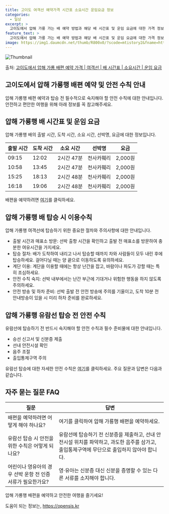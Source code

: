 ```yaml
---
title: 고이도 여객선 예약가격 시간표 소요시간 운임요금 정보
categories:
  - 일상
excerpt: >
  고이도에서 압해 가룡 가는 배 예약 방법과 해당 배 시간표 및 운임 요금에 대한 가격 정보를 안내 드리겠습니다. 안전하고 재밋는 압해 가룡행 여행을 위해 아래 정보 참고하시기 바랍니다. 압해 가룡행 배편 예약하기 👈 클릭고이도에서 압해 가룡행 배 시간표출발 시간도착 시간소요 시간선박명요금09:1512:022시간 47분천사카훼리2,000원10:5813:452시간 47분천사카훼리2,000원15:2518:132시간 48분천사카훼리2,000원16:1819:062시간 48분천사카훼리2,000원압해 가룡행 배편 예약하기 👈 클릭고이도에서 압해 가룡행 여객선 탑승 시 이용수칙 배를 탑승하기 전 꼭 숙지해야 할 안전 수칙과 유의사항이 있습니다! 고이도에서 압해 가룡행 여객선에 탑승하기 위해서는 몇 가지 중요한 절차와 ..
feature_text: >
  고이도에서 압해 가룡 가는 배 예약 방법과 해당 배 시간표 및 운임 요금에 대한 가격 정보를 안내 드리겠습니다. 안전하고 재밋는 압해 가룡행 여행을 위해 아래 정보 참고하시기 바랍니다. 압해 가룡행 배편 예약하기 👈 클릭고이도에서 압해 가룡행 배 시간표출발 시간도착 시간소요 시간선박명요금09:1512:022시간 47분천사카훼리2,000원10:5813:452시간 47분천사카훼리2,000원15:2518:132시간 48분천사카훼리2,000원16:1819:062시간 48분천사카훼리2,000원압해 가룡행 배편 예약하기 👈 클릭고이도에서 압해 가룡행 여객선 탑승 시 이용수칙 배를 탑승하기 전 꼭 숙지해야 할 안전 수칙과 유의사항이 있습니다! 고이도에서 압해 가룡행 여객선에 탑승하기 위해서는 몇 가지 중요한 절차와 ..
image: https://img1.daumcdn.net/thumb/R800x0/?scode=mtistory2&fname=https%3A%2F%2Fblog.kakaocdn.net%2Fdn%2FcBVqux%2FbtsHBYGsta9%2FKV53JCfCH036R2vuZnXALK%2Fimg.webp
---
```


![Thumbnail](https://img1.daumcdn.net/thumb/R800x0/?scode=mtistory2&fname=https%3A%2F%2Fblog.kakaocdn.net%2Fdn%2FcBVqux%2FbtsHBYGsta9%2FKV53JCfCH036R2vuZnXALK%2Fimg.webp)

<p>출처: <a href="https://opensis.kr/entry/%EA%B3%A0%EC%9D%B4%EB%8F%84%EC%97%90%EC%84%9C-%EC%95%95%ED%95%B4-%EA%B0%80%EB%A3%A1-%EB%B0%B0%ED%8E%B8-%EC%98%88%EC%95%BD-%EA%B0%80%EA%B2%A9-%EC%97%AC%EA%B0%9D%EC%84%A0-%EB%B0%B0-%EC%8B%9C%EA%B0%84%ED%91%9C-%EC%86%8C%EC%9A%94%EC%8B%9C%EA%B0%84-%EC%9A%B4%EC%9E%84-%EC%9A%94%EA%B8%88" rel="dofollow">고이도에서 압해 가룡 배편 예약 가격 | 여객선 | 배 시간표 | 소요시간 | 운임 요금</a> </p>

## 고이도에서 압해 가룡행 배편 예약 및 안전 수칙 안내

압해 가룡행 배편 예약과 탑승 전 필수적으로 숙지해야 할 안전 수칙에 대한 안내입니다. 안전하고 편안한 여행을 위해 아래 정보를 꼭
참고해주세요.

## **압해 가룡행 배 시간표 및 운임 요금**

압해 가룡행 배의 출발 시간, 도착 시간, 소요 시간, 선박명, 요금에 대한 정보입니다.

**출발 시간** | **도착 시간** | **소요 시간** | **선박명** | **요금**  
---|---|---|---|---  
09:15 | 12:02 | 2시간 47분 | 천사카훼리 | 2,000원  
10:58 | 13:45 | 2시간 47분 | 천사카훼리 | 2,000원  
15:25 | 18:13 | 2시간 48분 | 천사카훼리 | 2,000원  
16:18 | 19:06 | 2시간 48분 | 천사카훼리 | 2,000원  
  
배편을 예약하려면 [여기](https://opensis.kr/entry/%EA%B3%A0%EC%9D%B4%EB%8F%84%EC%97%90%EC%84%9C-%EC%95%95%ED%95%B4-%EA%B0%80%EB%A3%A1-%EB%B0%B0%ED%8E%B8-%EC%98%88%EC%95%BD-%EA%B0%80%EA%B2%A9-%EC%97%AC%EA%B0%9D%EC%84%A0-%EB%B0%B0-%EC%8B%9C%EA%B0%84%ED%91%9C-%EC%86%8C%EC%9A%94%EC%8B%9C%EA%B0%84-%EC%9A%B4%EC%9E%84-%EC%9A%94%EA%B8%88)를 클릭하세요.

## **압해 가룡행 배 탑승 시 이용수칙**

압해 가룡행 여객선에 탑승하기 위한 중요한 절차와 주의사항에 대한 안내입니다.

  * 출발 시간과 매표소 방문: 선박 출항 시간을 확인하고 출발 전 매표소를 방문하여 충분한 여유시간을 가지세요.
  * 탑승 절차: 배가 도착하여 내리고 나서 탑승할 때까지 차와 사람들이 모두 내린 후에 탑승하세요. 걸어다닐 때는 양 끝으로 이동하도록 유의하세요.
  * 계단 이용: 계단을 이용할 때에는 항상 난간을 잡고, 바람이나 파도가 강할 때는 특히 조심하세요.
  * 안전 수칙 숙지: 선박 내부에서는 난간 부근에 기대거나 위험한 행동을 하지 않도록 주의하세요.
  * 안전 방송 및 하차 준비: 선박 출발 전 안전 방송에 주의를 기울이고, 도착 10분 전 안내방송이 있을 시 미리 하차 준비를 완료하세요.

## **압해 가룡행 유람선 탑승 전 안전 수칙**

유람선에 탑승하기 전 반드시 숙지해야 할 안전 수칙과 필수 준비물에 대한 안내입니다.

  * 승선 신고서 및 신분증 제출
  * 선내 안전시설 확인
  * 음주 조절
  * 출입통제구역 주의

유람선 탑승에 대한 자세한 안전 수칙은 [여기](https://opensis.kr/entry/%EA%B3%A0%EC%9D%B4%EB%8F%84%EC%97%90%EC%84%9C-%EC%95%95%ED%95%B4-%EA%B0%80%EB%A3%A1-%EB%B0%B0%ED%8E%B8-%EC%98%88%EC%95%BD-%EA%B0%80%EA%B2%A9-%EC%97%AC%EA%B0%9D%EC%84%A0-%EB%B0%B0-%EC%8B%9C%EA%B0%84%ED%91%9C-%EC%86%8C%EC%9A%94%EC%8B%9C%EA%B0%84-%EC%9A%B4%EC%9E%84-%EC%9A%94%EA%B8%88)를 클릭하세요. 주요 질문과 답변은 다음과 같습니다.

## **자주 묻는 질문 FAQ**

**질문** | **답변**  
---|---  
배편을 예약하려면 어떻게 해야 하나요? | 여기를 클릭하여 압해 가룡행 배편을 예약하세요.  
유람선 탑승 시 안전을 위한 수칙은 어떻게 되나요? | 유람선에 탑승하기 전 신분증을 제출하고, 선내 안전시설 위치를 파악하고, 과도한 음주를 삼가고, 출입통제구역에 무단으로 출입하지 않아야 합니다.  
어린이나 영유아의 경우 선박 운항 전 인증서류가 필요한가요? | 영·유아는 신분증 대신 신분을 증명할 수 있는 다른 서류를 소지해야 합니다.  
  
압해 가룡행 배편을 예약하고 안전한 여행을 즐기세요!



 

도움이 되는 정보는, <a href="https://opensis.kr" rel="dofollow">https://opensis.kr</a>


